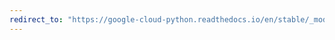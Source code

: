 ```yaml
---
redirect_to: "https://google-cloud-python.readthedocs.io/en/stable/_modules/google/cloud/dlp_v2/gapic/dlp_service_client.html"
---
```

